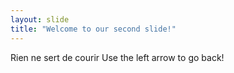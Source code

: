 ```yaml
---
layout: slide
title: "Welcome to our second slide!"
---
```

Rien ne sert de courir
Use the left arrow to go back!
